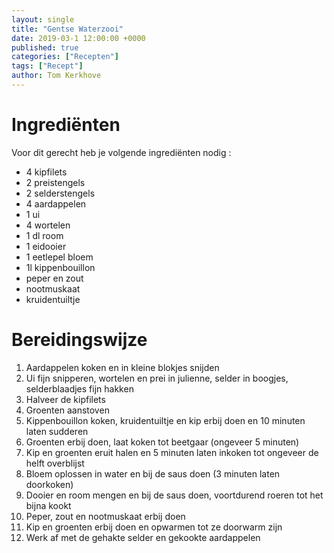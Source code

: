 ```yaml
---
layout: single
title: "Gentse Waterzooi"
date: 2019-03-1 12:00:00 +0000
published: true
categories: ["Recepten"]
tags: ["Recept"]
author: Tom Kerkhove
---
```


# Ingrediënten
Voor dit gerecht heb je volgende ingrediënten nodig :

- 4 kipfilets
- 2 preistengels
- 2 selderstengels
- 4 aardappelen
- 1 ui
- 4 wortelen
- 1 dl room
- 1 eidooier
- 1 eetlepel bloem
- 1l kippenbouillon
- peper en zout
- nootmuskaat
- kruidentuiltje

# Bereidingswijze

1. Aardappelen koken en in kleine blokjes snijden
2. Ui fijn snipperen, wortelen en prei in julienne, selder in boogjes, selderblaadjes fijn hakken
3. Halveer de kipfilets
4. Groenten aanstoven
5. Kippenbouillon koken, kruidentuiltje en kip erbij doen en 10 minuten laten sudderen
6. Groenten erbij doen, laat koken tot beetgaar (ongeveer 5 minuten)
7. Kip en groenten eruit halen en 5 minuten laten inkoken tot ongeveer de helft overblijst
8. Bloem oplossen in water en bij de saus doen (3 minuten laten doorkoken)
9. Dooier en room mengen en bij de saus doen, voortdurend roeren tot het bijna kookt
10. Peper, zout en nootmuskaat erbij doen
11. Kip en groenten erbij doen en opwarmen tot ze doorwarm zijn
12. Werk af met de gehakte selder en gekookte aardappelen

